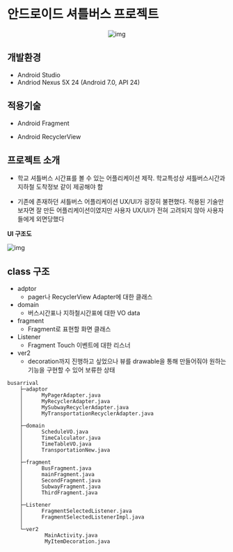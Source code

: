 # 안드로이드 셔틀버스 프로젝트


<div align=center>
  
![img](https://s3.us-west-2.amazonaws.com/secure.notion-static.com/476f3682-845b-4076-b799-70a42d4ae3bc/Untitled.gif?X-Amz-Algorithm=AWS4-HMAC-SHA256&X-Amz-Credential=AKIAT73L2G45O3KS52Y5%2F20210907%2Fus-west-2%2Fs3%2Faws4_request&X-Amz-Date=20210907T015051Z&X-Amz-Expires=86400&X-Amz-Signature=52d0ab0d8b554b2f83b9addb4d7e17f6339858ed634c5840ec6f2dad36de6284&X-Amz-SignedHeaders=host&response-content-disposition=filename%20%3D%22Untitled.gif%22)
</div>

## **개발환경**

- Android Studio
- Andriod Nexus 5X 24 (Android 7.0, API 24)



## **적용기술**

- Android Fragment

- Android RecyclerView



## **프로젝트 소개**

- 학교 셔틀버스 시간표를 볼 수 있는 어플리케이션 제작. 학교특성상 셔틀버스시간과 지하철 도착정보 같이 제공해야 함

- 기존에 존재하던 셔틀버스 어플리케이션 UX/UI가 굉장히 불편했다. 적용된 기술만 보자면 잘 만든 어플리케이션이였지만 사용자 UX/UI가 전혀 고려되지 않아 사용자들에게 외면당했다



**UI 구조도**

![img](https://s3.us-west-2.amazonaws.com/secure.notion-static.com/23a47f13-82c3-4047-8b26-fa7a03c83ad1/Untitled.png?X-Amz-Algorithm=AWS4-HMAC-SHA256&X-Amz-Credential=AKIAT73L2G45O3KS52Y5%2F20210906%2Fus-west-2%2Fs3%2Faws4_request&X-Amz-Date=20210906T153657Z&X-Amz-Expires=86400&X-Amz-Signature=cc25ec6b742a44b804bf2bfec67bca0c76f88c2b4eff61de7a50a25050e5e55f&X-Amz-SignedHeaders=host&response-content-disposition=filename%20%3D%22Untitled.png%22)



## **class 구조**

- adptor
  - pager나 RecyclerView Adapter에 대한 클래스 
- domain
  - 버스시간표나 지하철시간표에 대한 VO data 
- fragment
  - Fragment로 표현할 화면 클래스
- Listener
  - Fragment Touch 이벤트에 대한 리스너
- ver2
  - decoration까지 진행하고 싶었으나 뷰를 drawable을 통해 만들어줘야 원하는 기능을 구현할 수 있어 보류한 상태

```
busarrival
    ├─adaptor
    │      MyPagerAdapter.java
    │      MyRecyclerAdapter.java
    │      MySubwayRecyclerAdapter.java
    │      MyTransportationRecyclerAdapter.java
    │
    ├─domain
    │      ScheduleVO.java
    │      TimeCalculator.java
    │      TimeTableVO.java
    │      TransportationNew.java
    │
    ├─fragment
    │      BusFragment.java
    │      mainFragment.java
    │      SecondFragment.java
    │      SubwayFragment.java
    │      ThirdFragment.java
    │
    ├─Listener
    │      FragmentSelectedListener.java
    │      FragmentSelectedListenerImpl.java
    │
    └─ver2
            MainActivity.java
            MyItemDecoration.java
```

